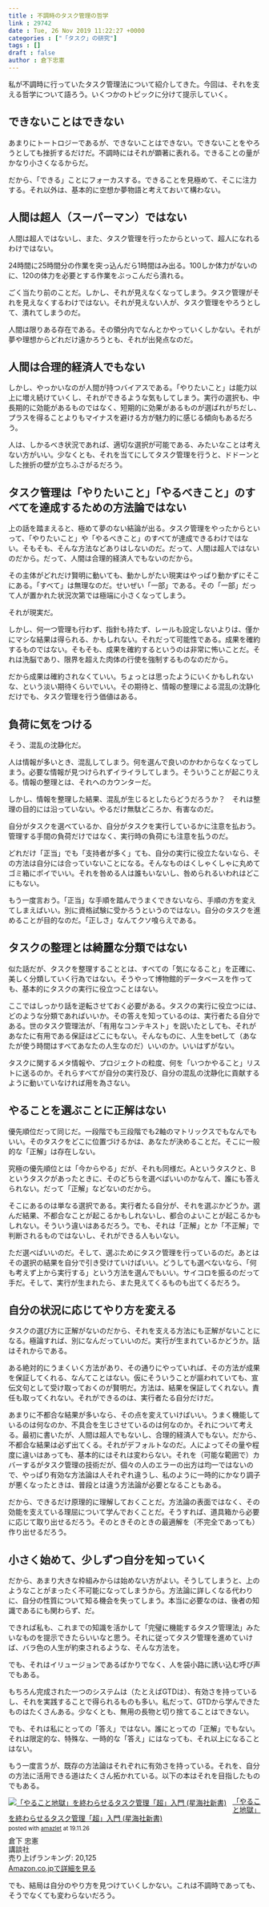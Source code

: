 ```yaml
---
title : 不調時のタスク管理の哲学
link : 29742
date : Tue, 26 Nov 2019 11:22:27 +0000
categories : ["「タスク」の研究"]
tags : []
draft : false
author : 倉下忠憲
---
```


私が不調時に行っていたタスク管理法について紹介してきた。今回は、それを支える哲学について語ろう。いくつかのトピックに分けて提示していく。

<h2>できないことはできない</h2>

あまりにトートロジーであるが、できないことはできない。できないことをやろうとしても挫折するだけだ。不調時にはそれが顕著に表れる。できることの量がかなり小さくなるからだ。

だから、「できる」ことにフォーカスする。できることを見極めて、そこに注力する。それ以外は、基本的に空想か夢物語と考えておいて構わない。

<h2>人間は超人（スーパーマン）ではない</h2>

人間は超人ではないし、また、タスク管理を行ったからといって、超人になれるわけではない。

24時間に25時間分の作業を突っ込んだら1時間はみ出る。100しか体力がないのに、120の体力を必要とする作業をぶっこんだら潰れる。

ごく当たり前のことだ。しかし、それが見えなくなってしまう。タスク管理がそれを見えなくするわけではない。それが見えない人が、タスク管理をやろうとして、潰れてしまうのだ。

人間は限りある存在である。その領分内でなんとかやっていくしかない。それが夢や理想からどれだけ遠かろうとも、それが出発点なのだ。

<h2>人間は合理的経済人でもない</h2>

しかし、やっかいなのが人間が持つバイアスである。「やりたいこと」は能力以上に増え続けていくし、それができるような気もしてしまう。実行の選択も、中長期的に効能があるものではなく、短期的に効果があるものが選ばれがちだし、プラスを得ることよりもマイナスを避ける方が魅力的に感じる傾向もあるだろう。

人は、しかるべき状況であれば、適切な選択が可能である、みたいなことは考えない方がいい。少なくとも、それを当てにしてタスク管理を行うと、ドドーンとした挫折の壁が立ちふさがるだろう。

<h2>タスク管理は「やりたいこと」「やるべきこと」のすべてを達成するための方法論ではない</h2>

上の話を踏まえると、極めて夢のない結論が出る。タスク管理をやったからといって、「やりたいこと」や「やるべきこと」のすべてが達成できるわけではない。そもそも、そんな方法などありはしないのだ。だって、人間は超人ではないのだから。だって、人間は合理的経済人でもないのだから。

その主体がどれだけ賢明に動いても、動かしがたい現実はやっぱり動かずにそこにある。「すべて」は無理なのだ。せいぜい「一部」である。その「一部」だって人が置かれた状況次第では極端に小さくなってしまう。

それが現実だ。

しかし、何一つ管理も行わず、指針も持たず、レールも設定しないよりは、僅かにマシな結果は得られる、かもしれない。それだって可能性である。成果を確約するものではない。そもそも、成果を確約するというのは非常に怖いことだ。それは洗脳であり、限界を超えた肉体の行使を強制するものなのだから。

だから成果は確約されなくていい。ちょっとは思ったようにいくかもしれないな、という淡い期待くらいでいい。その期待と、情報の整理による混乱の沈静化だけでも、タスク管理を行う価値はある。

<h2>負荷に気をつける</h2>

そう、混乱の沈静化だ。

人は情報が多いとき、混乱してしまう。何を選んで良いのかわからなくなってしまう。必要な情報が見つけられずイライラしてしまう。そういうことが起こりえる。情報の整理とは、それへのカウンターだ。

しかし、情報を整理した結果、混乱が生じるとしたらどうだろうか？　それは整理の目的には沿っていない。やるだけ無駄どころか、有害なのだ。

自分がタスクを選べているか、自分がタスクを実行しているかに注意を払おう。管理する手間の負荷だけではなく、実行時の負荷にも注意を払うのだ。

どれだけ「正当」でも「支持者が多く」ても、自分の実行に役立たないなら、その方法は自分には合っていないことになる。そんなものはくしゃくしゃに丸めてゴミ箱にポイでいい。それを咎める人は誰もいないし、咎められるいわれはどこにもない。

もう一度言おう。「正当」な手順を踏んでうまくできないなら、手順の方を変えてしまえばいい。別に資格試験に受かろうというのではない。自分のタスクを進めることが目的なのだ。「正しさ」なんてクソ喰らえである。

<h2>タスクの整理とは綺麗な分類ではない</h2>

似た話だが、タスクを整理することとは、すべての「気になること」を正確に、美しく分類していく行為ではない。そうやって博物館的データベースを作っても、基本的にタスクの実行に役立つことはない。

ここではしっかり話を逆転させておく必要がある。タスクの実行に役立つには、どのような分類であればいいか。その答えを知っているのは、実行者たる自分である。世のタスク管理法が、「有用なコンテキスト」を説いたとしても、それがあなたに有用である保証はどこにもない。そんなものに、人生をbetして（あなたが使う時間はすべてあなたの人生なのだ）いいのか。いいはずがない。

タスクに関するメタ情報や、プロジェクトの粒度、何を「いつかやること」リストに送るのか。それらすべてが自分の実行及び、自分の混乱の沈静化に貢献するように動いていなければ用を為さない。

<h2>やることを選ぶことに正解はない</h2>

優先順位だって同じだ。一段階でも三段階でも2軸のマトリックスでもなんでもいい。そのタスクをどこに位置づけるかは、あなたが決めることだ。そこに一般的な「正解」は存在しない。

究極の優先順位とは「今からやる」だが、それも同様だ。Aというタスクと、Bというタスクがあったときに、そのどちらを選べばいいのかなんて、誰にも答えられない。だって「正解」などないのだから。

そこにあるのは単なる選択である。実行者たる自分が、それを選ぶかどうか。選んだ結果、不都合なことが起こるかもしれないし、都合のよいことが起こるかもしれない。そういう違いはあるだろう。でも、それは「正解」とか「不正解」で判断されるものではないし、それができる人もいない。

ただ選べばいいのだ。そして、選ぶためにタスク管理を行っているのだ。あとはその選択の結果を自分で引き受けていけばいい。どうしても選べないなら、「何も考えず上から実行する」という方法を選んでもいい。サイコロを振るのだって手だ。そして、実行が生まれたら、また見えてくるものも出てくるだろう。

<h2>自分の状況に応じてやり方を変える</h2>

タスクの選び方に正解がないのだから、それを支える方法にも正解がないことになる。極論すれば、別になんだっていいのだ。実行が生まれているかどうか。話はそれからである。

ある絶対的にうまくいく方法があり、その通りにやっていれば、その方法が成果を保証してくれる、なんてことはない。仮にそういうことが謳われていても、宣伝文句として受け取っておくのが賢明だ。方法は、結果を保証してくれない。責任も取ってくれない。それができるのは、実行者たる自分だけだ。

あまりに不都合な結果が多いなら、その点を変えていけばいい。うまく機能しているのは何なのか、不具合を生じさせているのは何なのか。それについて考える。最初に書いたが、人間は超人でもないし、合理的経済人でもない。だから、不都合な結果は必ず出てくる。それがデフォルトなのだ。人によってその量や程度に違いはあっても、基本的にはそれは変わらない。それを（可能な範囲で）カバーするがタスク管理の技術だが、個々の人のエラーの出方は均一ではないので、やっぱり有効な方法論は人それぞれ違うし、私のように一時的にかなり調子が悪くなったときは、普段とは違う方法論が必要となることもある。

だから、できるだけ原理的に理解しておくことだ。方法論の表面ではなく、その効能を支えている理屈について学んでおくことだ。そうすれば、道具箱から必要に応じて取り出せるだろう。そのときそのときの最適解を（不完全であっても）作り出せるだろう。

<h2>小さく始めて、少しずつ自分を知っていく</h2>

だから、あまり大きな枠組みからは始めない方がよい。そうしてしまうと、上のようなことがまったく不可能になってしまうから。方法論に詳しくなる代わりに、自分の性質について知る機会を失ってしまう。本当に必要なのは、後者の知識であるにも関わらず、だ。

できれば私も、これまでの知識を活かして「完璧に機能するタスク管理法」みたいなものを提示できたらいいなと思う。それに従ってタスク管理を進めていけば、バラ色の人生が約束されるような、そんな方法を。

でも、それはイリュージョンであるばかりでなく、人を袋小路に誘い込む呼び声でもある。

もちろん完成された一つのシステムは（たとえばGTDは）、有効さを持っているし、それを実践することで得られるものも多い。私だって、GTDから学んできたものはたくさんある。少なくとも、無用の長物と切り捨てることはできない。

でも、それは私にとっての「答え」ではない。誰にとっての「正解」でもない。それは限定的な、特殊な、一時的な「答え」にはなっても、それ以上になることはない。

もう一度言うが、既存の方法論はそれぞれに有効さを持っている。それを、自分の方法に活用できる道はたくさん拓かれている。以下の本はそれを目指したものでもある。

<div class="amazlet-box" style="margin-bottom:0px;"><div class="amazlet-image" style="float:left;margin:0px 12px 1px 0px;"><a href="http://www.amazon.co.jp/exec/obidos/ASIN/4065151562/rashita1000-22/ref=nosim/" name="amazletlink" target="_blank" rel="noopener noreferrer"><img src="https://images-fe.ssl-images-amazon.com/images/I/31yz41bTULL._SL160_.jpg" alt="「やること地獄」を終わらせるタスク管理「超」入門 (星海社新書)" style="border: none;" /></a></div><div class="amazlet-info" style="line-height:120%; margin-bottom: 10px"><div class="amazlet-name" style="margin-bottom:10px;line-height:120%"><a href="http://www.amazon.co.jp/exec/obidos/ASIN/4065151562/rashita1000-22/ref=nosim/" name="amazletlink" target="_blank" rel="noopener noreferrer">「やること地獄」を終わらせるタスク管理「超」入門 (星海社新書)</a><div class="amazlet-powered-date" style="font-size:80%;margin-top:5px;line-height:120%">posted with <a href="http://www.amazlet.com/" title="amazlet" target="_blank" rel="noopener noreferrer">amazlet</a> at 19.11.26</div></div><div class="amazlet-detail">倉下 忠憲 <br />講談社 <br />売り上げランキング: 20,125<br /></div><div class="amazlet-sub-info" style="float: left;"><div class="amazlet-link" style="margin-top: 5px"><a href="http://www.amazon.co.jp/exec/obidos/ASIN/4065151562/rashita1000-22/ref=nosim/" name="amazletlink" target="_blank" rel="noopener noreferrer">Amazon.co.jpで詳細を見る</a></div></div></div><div class="amazlet-footer" style="clear: left"></div></div>

でも、結局は自分のやり方を見つけていくしかない。これは不調時であっても、そうでなくても変わらないだろう。